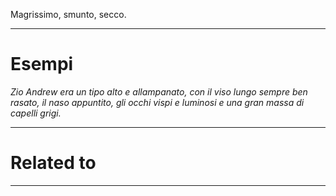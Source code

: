 Magrissimo, smunto, secco.

----------------------------------------------------------------

# Esempi
_Zio Andrew era un tipo alto e allampanato, con il viso lungo sempre ben rasato, il naso appuntito, gli occhi vispi e luminosi e una gran massa di capelli grigi._

----------------------------------------------------------------

# Related to


----------------------------------------------------------------